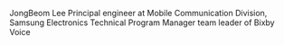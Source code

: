 <!---
jblee93/jblee93 is a ✨ special ✨ repository because its `README.md` (this file) appears on your GitHub profile.
You can click the Preview link to take a look at your changes.
--->
JongBeom Lee
Principal engineer at Mobile Communication Division, Samsung Electronics
Technical Program Manager team leader of Bixby Voice
